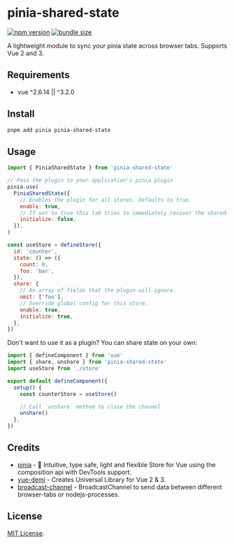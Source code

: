 # pinia-shared-state

[![npm version](https://badge.fury.io/js/pinia-shared-state.svg)](https://badge.fury.io/js/pinia-shared-state)
[![bundle size](https://badgen.net/bundlephobia/minzip/pinia-shared-state)](https://bundlephobia.com/result?p=pinia-shared-state)

A lightweight module to sync your pinia state across browser tabs. Supports Vue 2 and 3.

## Requirements

- vue ^2.6.14 || ^3.2.0

## Install

```sh
pnpm add pinia pinia-shared-state
```

## Usage

```js
import { PiniaSharedState } from 'pinia-shared-state'

// Pass the plugin to your application's pinia plugin
pinia.use(
  PiniaSharedState({
    // Enables the plugin for all stores. Defaults to true.
    enable: true,
    // If set to true this tab tries to immediately recover the shared state from another tab. Defaults to true.
    initialize: false,
  }),
)
```

```js
const useStore = defineStore({
  id: 'counter',
  state: () => ({
    count: 0,
    foo: 'bar',
  }),
  share: {
    // An array of fields that the plugin will ignore.
    omit: ['foo'],
    // Override global config for this store.
    enable: true,
    initialize: true,
  },
})
```

Don't want to use it as a plugin? You can share state on your own:

```js
import { defineComponent } from 'vue'
import { share, unshare } from 'pinia-shared-state'
import useStore from './store'

export default defineComponent({
  setup() {
    const counterStore = useStore()

    // Call `unshare` method to close the channel
    unshare()
  },
})
```

## Credits

- [pinia](https://pinia.esm.dev/) - 🍍 Intuitive, type safe, light and flexible Store for Vue using the composition api with DevTools support.
- [vue-demi](https://github.com/vueuse/vue-demi/) - Creates Universal Library for Vue 2 & 3.
- [broadcast-channel](https://github.com/pubkey/broadcast-channel) - BroadcastChannel to send data between different browser-tabs or nodejs-processes.

## License

[MIT License](http://opensource.org/licenses/MIT).
